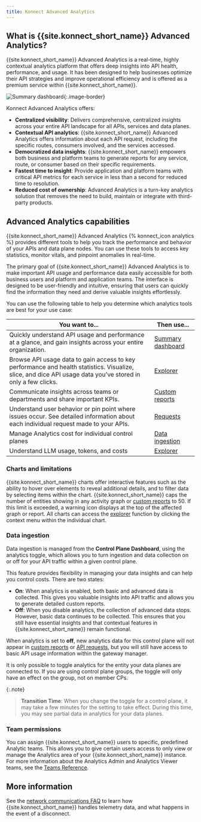 ```yaml
---
title: Konnect Advanced Analytics
---
```



## What is {{site.konnect_short_name}} Advanced Analytics?

{{site.konnect_short_name}} Advanced Analytics is a real-time, highly contextual analytics platform that offers deep insights into API health, performance, and usage. It has been designed to help businesses optimize their API strategies and improve operational efficiency and is offered as a premium service within {{site.konnect_short_name}}.

![Summary dashboard](/assets/images/products/konnect/analytics/konnect-api-usage-summary.png){:.image-border}

Konnect Advanced Analytics offers:

* **Centralized visibility**: Delivers comprehensive, centralized insights across your entire API landscape for all APIs, services and data planes.
* **Contextual API analytics**: {{site.konnect_short_name}} Advanced Analytics offers information about each API request, including the specific routes, consumers involved, and the services accessed.
* **Democratized data insights**: {{site.konnect_short_name}} empowers both business and platform teams to generate reports for any service, route, or consumer based on their specific requirements.
* **Fastest time to insight**: Provide application and platform teams with critical API metrics for each service in less than a second for reduced time to resolution.
* **Reduced cost of ownership**: Advanced Analytics is a turn-key analytics solution that removes the need to build, maintain or integrate with third-party products.


## Advanced Analytics capabilities

{{site.konnect_short_name}} Advanced Analytics {% konnect_icon analytics %} provides different tools to help you track the performance and behavior of your APIs and data plane nodes. You can use these tools to access key statistics, monitor vitals, and pinpoint anomalies in real-time.

The primary goal of {{site.konnect_short_name}} Advanced Analytics is to make important API usage and performance data easily accessible for both business users and platform and application teams. The interface is designed to be user-friendly and intuitive, ensuring that users can quickly find the information they need and derive valuable insights effortlessly.

You can use the following table to help you determine which analytics tools are best for your use case:

| You want to... | Then use... |
| -------------- | ----------- |
| Quickly understand API usage and performance at a glance, and gain insights across your entire organization. | [Summary dashboard](/konnect/analytics/dashboard/) |
| Browse API usage data to gain access to key performance and health statistics. Visualize, slice, and dice API usage data you’ve stored in only a few clicks. | [Explorer](/konnect/analytics/explorer/#api-usage-reporting) |
| Communicate insights across teams or departments and share important KPIs. | [Custom reports](/konnect/analytics/custom-reports/) |
| Understand user behavior or pin point where issues occur. See detailed information about each individual request made to your APIs. | [Requests](/konnect/analytics/api-requests/)  |
| Manage Analytics cost for individual control planes| [Data ingestion](/konnect/analytics/#data-ingestion) |
| Understand LLM usage, tokens, and costs | [Explorer](/konnect/analytics/explorer/#llm-usage-reporting) | 




### Charts and limitations

{{site.konnect_short_name}} charts offer interactive features such as the ability to hover over elements to reveal additional details, and to filter data by selecting items within the chart. {{site.konnect_short_name}} caps the number of entities showing in any activity graph or [custom reports](/konnect/analytics/use-cases/) to 50. If this limit is exceeded, a warning icon displays at the top of the affected graph or report. All charts can access the [explorer](/konnect/analytics/explorer/) function by clicking the context menu within the individual chart. 

### Data ingestion

Data ingestion is managed from the **Control Plane Dashboard**, using the analytics toggle, which allows you to turn ingestion and data collection on or off for your API traffic within a given control plane.

This feature provides flexibility in managing your data insights and can help you control costs. There are two states: 

* **On**: When analytics is enabled, both basic and advanced data is collected. This gives you valuable insights into API traffic and allows you to generate detailed custom reports.
* **Off**: When you disable analytics, the collection of advanced data stops. However, basic data continues to be collected. This ensures that you still have essential insights and that contextual features in {{site.konnect_short_name}} remain functional.

When analytics is set to **off**, new analytics data for this control plane will not appear in [custom reports](/konnect/analytics/use-cases/) or [API requests](/konnect/analytics/api-requests/), but you will still have access to basic API usage information within the gateway manager.

It is only possible to toggle analytics for the entity your data planes are connected to. If you are using control plane groups, the toggle will only have an effect on the group, not on member CPs.

{:.note}
> **Transition Time**: When you change the toggle for a control plane, it may take a few minutes for the setting to take effect. During this time, you may see partial data in analytics for your data planes.

### Team permissions

You can assign {{site.konnect_short_name}} users to specific, predefined Analytic teams. This allows you to give certain users access to only view or manage the Analytics area of your {{site.konnect_short_name}} instance. For more information about the Analytics Admin and Analytics Viewer teams, see the [Teams Reference](/konnect/org-management/teams-and-roles/teams-reference/).

## More information

See the [network communications FAQ](/konnect/network-resiliency/) to learn how {{site.konnect_short_name}} handles telemetry data, and what happens in the event of a disconnect.
